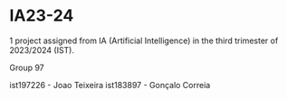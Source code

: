 # IA23-24
1 project assigned from IA (Artificial Intelligence) in the third trimester of 2023/2024 (IST).

Group 97

ist197226 - Joao Teixeira
ist183897 - Gonçalo Correia
